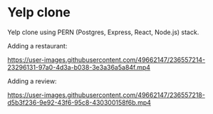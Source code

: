 # Yelp clone
 
Yelp clone using PERN (Postgres, Express, React, Node.js) stack.

Adding a restaurant:



https://user-images.githubusercontent.com/49662147/236557214-23296131-97a0-4d3a-b038-3e3a36a5a84f.mp4



Adding a review:




https://user-images.githubusercontent.com/49662147/236557218-d5b3f236-9e92-43f6-95c8-430300158f6b.mp4


